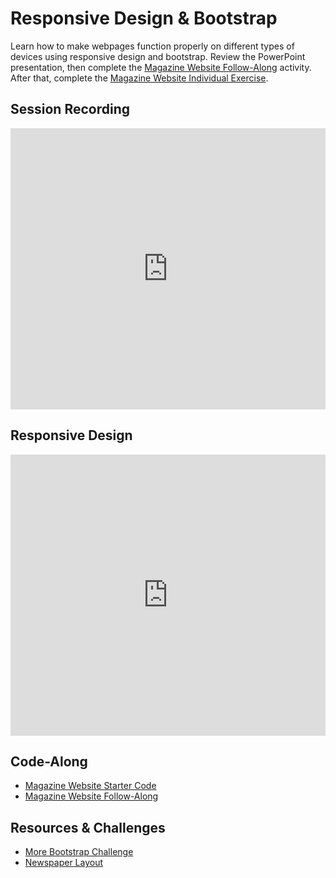 # Responsive Design & Bootstrap
Learn how to make webpages function properly on different types of devices using responsive design and bootstrap. Review the PowerPoint presentation, then complete the [Magazine Website Follow-Along](MagazineWebsiteFollowAlongWithCode.md) activity. After that, complete the [Magazine Website Individual Exercise](MagazineWebsiteIndividual.md).

## Session Recording
<iframe width="100%" height="450px" src="https://www.youtube.com/embed/BkdFxNCNH8M" title="YouTube video player" frameborder="0" allow="accelerometer; autoplay; clipboard-write; encrypted-media; gyroscope; picture-in-picture" allowfullscreen></iframe>

## Responsive Design
<iframe src='https://view.officeapps.live.com/op/embed.aspx?src=https://hylandtechclub.com/web-101/Week08/ResponsiveDesign.pptx' width='100%' height='450px' frameborder='0'></iframe>

## Code-Along
- [Magazine Website Starter Code](https://replit.com/@HylandOutreach/MagazineStarter#index.html)
- [Magazine Website Follow-Along](MagazineWebsiteFollowAlongWithCode.md)

## Resources & Challenges
- [More Bootstrap Challenge](MoreBootstrapChallenge.md)
- [Newspaper Layout](https://codepen.io/gc-nomade/pen/GRXdPN)
